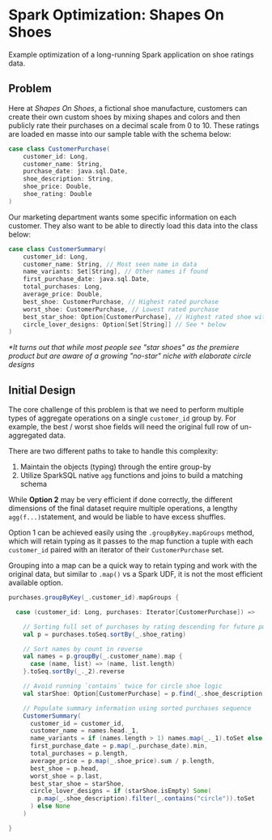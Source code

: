 # Spark Optimization: Shapes On Shoes

Example optimization of a long-running Spark application on shoe ratings data.

## Problem

Here at _Shapes On Shoes_, a fictional shoe manufacture, customers can create their own custom shoes
by mixing shapes and colors and then publicly rate their purchases on a decimal scale from 0 to 10.
These ratings are loaded en masse into our sample table with the schema below:

```scala
case class CustomerPurchase(
    customer_id: Long,
    customer_name: String,
    purchase_date: java.sql.Date,
    shoe_description: String,
    shoe_price: Double,
    shoe_rating: Double
)
```

Our marketing department wants some specific information on each customer.
They also want to be able to directly load this data into the class below:

```scala
case class CustomerSummary(
    customer_id: Long,
    customer_name: String, // Most seen name in data
    name_variants: Set[String], // Other names if found
    first_purchase_date: java.sql.Date,
    total_purchases: Long,
    average_price: Double,
    best_shoe: CustomerPurchase, // Highest rated purchase
    worst_shoe: CustomerPurchase, // Lowest rated purchase
    best_star_shoe: Option[CustomerPurchase], // Highest rated shoe with `star` shape
    circle_lover_designs: Option[Set[String]] // See * below
)
```

_*It turns out that while most people see "star shoes" as the premiere product
but are aware of a growing "no-star" niche with elaborate circle designs_ 

## Initial Design

The core challenge of this problem is that we need to perform multiple types
of aggregate operations on a single `customer_id` group by. For example, the
best / worst shoe fields will need the original full row of un-aggregated data.

There are two different paths to take to handle this complexity:

1. Maintain the objects (typing) through the entire group-by
2. Utilize SparkSQL native `agg` functions and joins to build a matching schema

While **Option 2** may be very efficient if done correctly, the different dimensions
of the final dataset require multiple operations, a lengthy `agg(f...)`statement, 
and would be liable to have excess shuffles.

Option 1 can be achieved easily using the `.groupByKey.mapGroups` method, 
which will retain typing as it passes to the map function a tuple with 
each `customer_id` paired with an iterator of their `CustomerPurchase` set.

Grouping into a map can be a quick way to retain typing and work with the
original data, but similar to `.map()` vs a Spark UDF, it is not the most
efficient available option.

```scala
purchases.groupByKey(_.customer_id).mapGroups {

  case (customer_id: Long, purchases: Iterator[CustomerPurchase]) =>

    // Sorting full set of purchases by rating descending for future purposes
    val p = purchases.toSeq.sortBy(_.shoe_rating)

    // Sort names by count in reverse
    val names = p.groupBy(_.customer_name).map {
      case (name, list) => (name, list.length)
    }.toSeq.sortBy(_._2).reverse

    // Avoid running `contains` twice for circle shoe logic
    val starShoe: Option[CustomerPurchase] = p.find(_.shoe_description.contains("star"))

    // Populate summary information using sorted purchases sequence
    CustomerSummary(
      customer_id = customer_id,
      customer_name = names.head._1,
      name_variants = if (names.length > 1) names.map(_._1).toSet else Set.empty,
      first_purchase_date = p.map(_.purchase_date).min,
      total_purchases = p.length,
      average_price = p.map(_.shoe_price).sum / p.length,
      best_shoe = p.head,
      worst_shoe = p.last,
      best_star_shoe = starShoe,
      circle_lover_designs = if (starShoe.isEmpty) Some(
        p.map(_.shoe_description).filter(_.contains("circle")).toSet
      ) else None
    )

}
```
